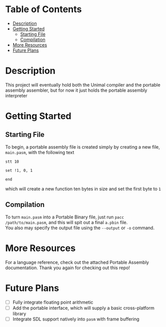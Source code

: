 # Table of Contents
* [Description](#description)
* [Getting Started](#getting-started)
	* [Starting File](#getting-started#starting-file)
	* [Compilation](#getting-started#compilation)
* [More Resources](#more-resources)
* [Future Plans](#future-plans)

# Description
This project will eventually hold both the Unimal compiler and the portable assembly assembler, but for now it just holds the portable assembly interpreter

# Getting Started
## Starting File
To begin, a portable assembly file is created simply by creating a new file, `main.pasm`, with the following text
```pasm
stt 10

set !1, 0, 1

end
```
which will create a new function ten bytes in size and set the first byte to `1`

## Compilation
To turn `main.pasm` into a Portable Binary file, just run `pacc /path/to/main.pasm`, and this will spit out a final `a.pbin` file.  
You also may specify the output file using the `--output` or `-o` command.

# More Resources
For a language reference, check out the attached Portable Assembly documentation. Thank you again for checking out this repo!

# Future Plans
 - [ ] Fully integrate floating point arithmetic
 - [ ] Add the portable interface, which will supply a basic cross-platform library
 - [ ] Integrate SDL support natively into `pasm` with frame buffering
